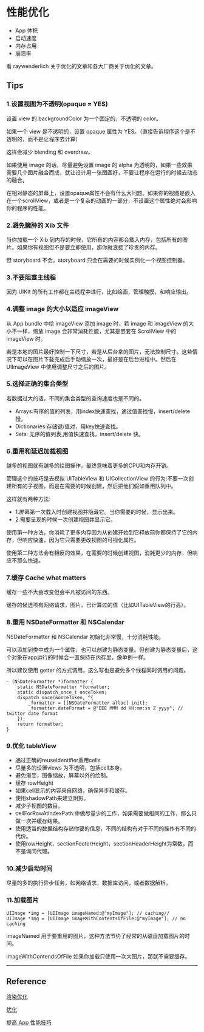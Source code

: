 # 性能优化

- App 体积
- 启动速度
- 内存占用
- 崩溃率

看 raywenderlich 关于优化的文章和各大厂商关于优化的文章。

## Tips

### 1.设置视图为不透明(opaque = YES)
设置 view 的 backgroundColor 为一个固定的，不透明的 color。

如果一个 view 是不透明的，设置 opaque 属性为 YES。（直接告诉程序这个是不透明的，而不是让程序去计算）

这样会减少 blending 和 overdraw。

如果使用 image 的话，尽量避免设置 image 的 alpha 为透明的，如果一些效果需要几个图片融合而成，就让设计用一张图画好，不要让程序在运行的时候去动态的融合。

在相对静态的屏幕上，设置opaque属性不会有什么大问题。如果你的视图是嵌入在一个scrollView，或者是一个复杂的动画的一部分，不设置这个属性绝对会影响你的程序的性能。

### 2.避免臃肿的 Xib 文件
当你加载一个 Xib 到内存的时候，它所有的内容都会载入内存，包括所有的图片。如果你有视图但不是要立即使用，那你就浪费了珍贵的内存。

但 storyboard 不会，storyboard 只会在需要的时候实例化一个视图控制器。

### 3.不要阻塞主线程
因为 UIKIt 的所有工作都在主线程中进行，比如绘画，管理触摸，和响应输出。

### 4.调整 image 的大小以适应 imageView
从 App bundle 中给 imageView 添加 image 时，若 image  和 imageView 的大小不一样，缩放 image 会非常消耗性能，尤其是嵌套在 ScrollView 中的 imageView 时。

若是本地的图片最好控制一下尺寸，若是从后台拿的图片，无法控制尺寸。这些情况下可以在图片下载完成后手动缩放一次，最好是在后台进程中。然后在 UIImageView 中使用调整尺寸之后的图片。

### 5.选择正确的集合类型
若数据过大的话，不同的集合类型的查询速度也是不同的。

- Arrays:有序的值的列表，用index快速查找，通过值查找慢，insert/delete 慢。
- Dictionaries:存储键/值对，用key快速查找。
- Sets: 无序的值列表,用值快速查找，insert/delete 快。

### 6.重用和延迟加载视图
越多的视图就有越多的绘图操作，最终意味着更多的CPU和内存开销。

管理这个的技巧是去模拟 UITableView 和 UICollectionView 的行为:不要一次创建所有的子视图，而是在需要的时候创建，然后把他们假如重用队列中。

这样就有两种方法:

- 1.屏幕第一次载入时创建视图并隐藏它。当你需要的时候，显示出来。
- 2.需要呈现的时候一次创建视图并显示它。

使用第一种方法，你消耗了更多内存因为从创建开始到它释放前你都保持了它的内存，但响应快速，因为它只需要更改视图的可视化属性。

使用第二种方法会有相反的效果，在需要的时候创建视图，消耗更少的内存，但响应不那么快速。

### 7.缓存 Cache what matters
缓存一些不大会改变但会平凡被访问的东西。

缓存的候选项有网络请求，图片，已计算过的值（比如UITableView的行高）。

### 8.重用 NSDateFormatter 和 NSCalendar

NSDateFormatter 和 NSCalendar 初始化非常慢，十分消耗性能。

可以添加到类中成为一个属性，也可以创建为静态变量。但创建为静态变量后，这个对象在app运行的时候会一直保持在内存里，像单例一样。

所以建议使用 getter 的方式调用，这么写也是避免多个线程同时调用的问题。

```
- (NSDateFormatter *)formatter {
    static NSDateFormatter *formatter;
    static dispatch_once_t onceToken;
    dispatch_once(&onceToken, ^{
        _formatter = [[NSDateFormatter alloc] init];
        _formatter.dateFormat = @"EEE MMM dd HH:mm:ss Z yyyy"; // twitter date format
    });
    return formatter;
}
```

### 9.优化 tableView

- 通过正确的reuseIdentifier重用cells
- 尽量多的设置views 为不透明，包括cell本身。
- 避免渐变，图像缩放，屏幕以外的绘制。
- 缓存 rowHeight
- 如果cell显示的内容来自网络，确保异步和缓存。
- 使用shadowPath来建立阴影。
- 减少子视图的数目。
- cellForRowAtIndexPath:中做尽量少的工作，如果需要做相同的工作，那么只做一次并缓存结果。
- 使用适当的数据结构存储你要的信息，不同的结构有对于不同的操作有不同的代价。
- 使用rowHeight，sectionFooterHeight，sectionHeaderHeight为常数，而不是询问代理。

### 10.减少启动时间
尽量的多的执行异步任务，如网络请求，数据库访问，或者数据解析。

### 11.加载图片

```
UIImage *img = [UIImage imageNamed:@"myImage"]; // caching//
UIImage *img = [UIImage imageWithContentsOfFile:@"myImage"]; // no caching
```
imageNamed 用于要重用的图片，这种方法节约了经常的从磁盘加载图片的时间。

imageWithContendsOfFile 如果你加载只使用一次大图片，那就不需要缓存。

----



## Reference

[渲染优化](http://weibo.com/ttarticle/p/show?id=2309404058068643105152&sudaref=weibo.com)

[优化](http://ios.jobbole.com/92237/)

[提高 App 性能技巧](http://www.jianshu.com/p/019f89b10cb2)
